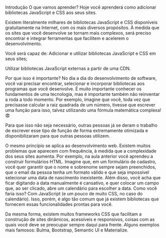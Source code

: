 Introdução
O que vamos aprender?
Hoje você aprenderá como adicionar bibliotecas JavaScript e CSS aos seus sites.

Existem literalmente milhares de bibliotecas JavaScript e CSS disponíveis gratuitamente na Internet, com os mais diversos propósitos. À medida que os sites que você desenvolve se tornam mais complexos, será preciso encontrar e integrar ferramentas que facilitem e acelerem o desenvolvimento.

Você será capaz de:
Adicionar e utilizar bibliotecas JavaScript e CSS em seus sites;

Utilizar bibliotecas JavaScript externas a partir de uma CDN.

Por que isso é importante?
No dia a dia do desenvolvimento de software, você vai precisar encontrar, selecionar e incorporar bibliotecas aos programas que você desenvolve. É muito importante conhecer os fundamentos de uma tecnologia, mas é importante também não reinventar a roda a todo momento. Por exemplo, imagine que você, toda vez que precisasse calcular a raiz quadrada de um número, tivesse que escrever uma função para isso, talvez utilizando uma fórmula matemática complexa! 😨

Para que isso não seja necessário, outras pessoas já se deram o trabalho de escrever esse tipo de função de forma extremamente otimizada e disponibilizaram para que outras pessoas utilizem.

O mesmo princípio se aplica ao desenvolvimento web. Existem muitos problemas que aparecem com frequência, à medida que a complexidade dos seus sites aumenta. Por exemplo, na aula anterior você aprendeu a construir formulários HTML. Imagine que, em um formulário de cadastro, você quer garantir que o nome e sobrenome sempre sejam preenchidos, que o email da pessoa tenha um formato válido e que seja impossível selecionar uma data de nascimento inexistente. Além disso, você acha que ficar digitando a data manualmente é cansativo, e quer colocar um campo que, ao ser clicado, abre um calendário para escolher a data. Como você faria isso? Com JavaScript (e um pouco de muito CSS, no caso do calendário). Isso, porém, é algo tão comum que já existem bibliotecas que fornecem essas funcionalidades prontas para você.

Da mesma forma, existem muitos frameworks CSS que facilitam a construção de sites dinâmicos, acessíveis e responsivos, coisas com as quais você deve se preocupar sempre daqui para frente. Alguns exemplos mais famosos: Bulma, Bootstrap, Semantic UI e Materialize.